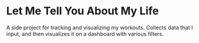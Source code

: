 # Let Me Tell You About My Life

A side project for tracking and visualizing my workouts.  Collects data that I input, and then visualizes it on a dashboard with various filters.